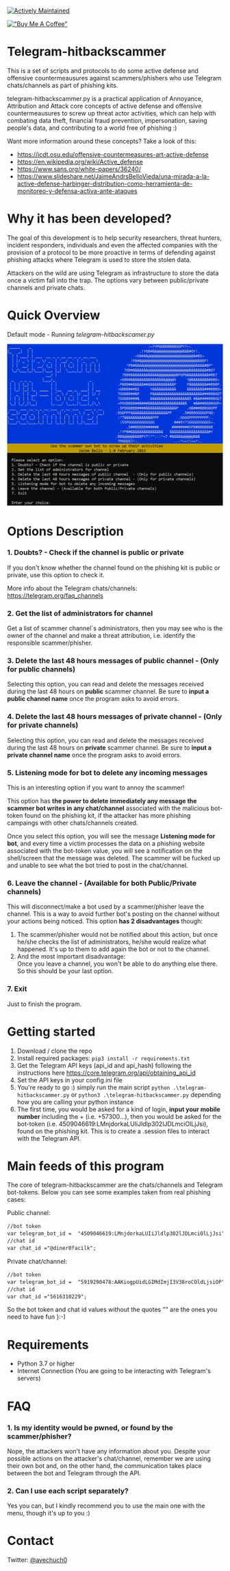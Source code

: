 [![Actively Maintained](https://img.shields.io/badge/Maintenance%20Level-Actively%20Maintained-green.svg)](https://gist.github.com/cheerfulstoic/d107229326a01ff0f333a1d3476e068d)

[!["Buy Me A Coffee"](https://www.buymeacoffee.com/assets/img/custom_images/orange_img.png)](https://www.buymeacoffee.com/avechuch0)

# Telegram-hitbackscammer 
This is a set of scripts and protocols to do some active defense and offensive countermeausures against scammers/phishers who use Telegram chats/channels as part of phishing kits.

telegram-hitbackscammer.py is a practical application of Annoyance, Attribution and Attack core concepts of active defense and offensive countermeausures to screw up threat actor activities, which can help with combating data theft, financial fraud prevention, impersonation, saving people's data, and contributing to a world free of phishing :)

Want more information around these concepts? Take a look of this:

* https://icdt.osu.edu/offensive-countermeasures-art-active-defense </br>
* https://en.wikipedia.org/wiki/Active_defense </br>
* https://www.sans.org/white-papers/36240/ </br>
* https://www.slideshare.net/JaimeAndrsBelloVieda/una-mirada-a-la-active-defense-harbinger-distribution-como-herramienta-de-monitoreo-y-defensa-activa-ante-ataques </br>

# Why it has been developed?
The goal of this development is to help security researchers, threat hunters, incident responders, individuals and even the affected companies with the provision of a protocol to be more proactive in terms of defending against phishing attacks where Telegram is used to store the stolen data.

Attackers on the wild are using Telegram as infrastructure to store the data once a victim fall into the trap. The options vary between public/private channels and private chats.

# Quick Overview
Default mode - Running *telegram-hitbackscamer.py*

![pic](https://github.com/avechuch0/telegram-hitbackscammer/blob/main/images/main.png)

# Options Description
### 1. Doubts? - Check if the channel is public or private
If you don't know whether the channel found on the phishing kit is public or private, use this option to check it.

More info about the Telegram chats/channels: https://telegram.org/faq_channels

### 2. Get the list of administrators for channel
Get a list of scammer channel`s administrators, then you may see who is the owner of the channel and make a threat attribution, i.e. identify the responsible scammer/phisher.

### 3. Delete the last 48 hours messages of public channel  - (Only for public channels)
Selecting this option, you can read and delete the messages received during the last 48 hours on **public** scammer channel. Be sure to **input a public channel name** once the program asks to avoid errors.

### 4. Delete the last 48 hours messages of private channel - (Only for private channels)
Selecting this option, you can read and delete the messages received during the last 48 hours on **private** scammer channel. Be sure to **input a private channel name** once the program asks to avoid errors.

### 5. Listening mode for bot to delete any incoming messages
This is an interesting option if you want to annoy the scammer!

This option has **the power to delete immediately any message the scammer bot writes in any chat/channel** associated with the malicious bot-token found on the phishing kit, if the attacker has more phishing campaings with other chats/channels created.

Once you select this option, you will see the message **Listening mode for bot**, and every time a victim processes the data on a phishing website associated with the bot-token value, you will see a notification on the shell/screen that the message was deleted. The scammer will be fucked up and unable to see what the bot tried to post in the chat/channel.

### 6. Leave the channel - (Available for both Public/Private channels)
This will disconnect/make a bot used by a scammer/phisher leave the channel. This is a way to avoid further bot's posting on the channel without your actions being noticed. This option **has 2 disadvantages** though:

1. The scammer/phisher would not be notified about this action, but once he/she checks the list of administrators, he/she would realize what happened. It's up to them to add again the bot or not to the channel.
2. And the most important disadvantage: </br>
Once you leave a channel, you won't be able to do anything else there. So this should be your last option.

### 7. Exit
Just to finish the program.

# Getting started
1. Download / clone the repo
2. Install required packages: ```pip3 install -r requirements.txt```
3. Get the Telegram API keys (api_id and api_hash) following the instructions here https://core.telegram.org/api/obtaining_api_id
4. Set the API keys in your config.ini file
5. You're ready to go :) simply run the main script ```python .\telegram-hitbackscammer.py``` or ```python3 .\telegram-hitbackscammer.py``` depending how you are calling your python instance
6. The first time, you would be asked for a kind of login, **input your mobile number** including the + (i.e. +57300...), then you would be asked for the bot-token (i.e. 4509046619:LMnjdorkaLUIiJldlp302lJDLmciOlLjJsi), found on the phishing kit. This is to create a .session files to interact with the Telegram API.

# Main feeds of this program
The core of telegram-hitbackscammer are the chats/channels and Telegram bot-tokens. Below you can see some examples taken from real phishing cases:

Public channel:
```diff
//bot token
var telegram_bot_id =  "4509046619:LMnjdorkaLUIiJldlp302lJDLmciOlLjJsi";
//chat id
var chat_id ="@diner0facilk";
```

Private chat/channel:
```diff
//bot token
var telegram_bot_id =  "5919290478:AAKiogpUidLGIMdImjI3V38roCOldLjsiOP";
//chat id
var chat_id ="5616310229";
```

So the bot token and chat id values without the quotes "" are the ones you need to have fun }:-)

# Requirements
* Python 3.7 or higher
* Internet Connection (You are going to be interacting with Telegram's servers)

# FAQ
### 1. Is my identity would be pwned, or found by the scammer/phisher?

Nope, the attackers won't have any information about you. Despite your possible actions on the attacker's chat/channel, remember we are using their own bot and, on the other hand, the communication takes place between the bot and Telegram through the API.

### 2. Can I use each script separately?

Yes you can, but I kindly recommend you to use the main one with the menu, though it's up to you :)

# Contact
Twitter: [@avechuch0](https://twitter.com/avechuch0)

